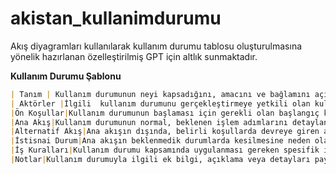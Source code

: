 # akistan_kullanimdurumu
Akış diyagramları kullanılarak kullanım durumu tablosu oluşturulmasına yönelik hazırlanan özelleştirilmiş GPT için altlık sunmaktadır.

**Kullanım Durumu Şablonu**

```markdown
| Tanım | Kullanım durumunun neyi kapsadığını, amacını ve bağlamını açıklamak için kullanılır. Bu bölüm, kullanım durumunun kısa ve net bir açıklamasını içermelidir. |
| Aktörler |İlgili  kullanım durumunu gerçekleştirmeye yetkili olan kullanıcı sınıf(lar)ını belirtir. |
|Ön Koşullar|Kullanım durumunun başlaması için gerekli olan başlangıç koşullarını tanımlamak için kullanılır.|
|Ana Akış|Kullanım durumunun normal, beklenen işlem adımlarını detaylandırmak için kullanılır.|
|Alternatif Akış|Ana akışın dışında, belirli koşullarda devreye giren alternatif işlem yollarını açıklamak için kullanılır.|
|İstisnai Durum|Ana akışın beklenmedik durumlarda kesilmesine neden olan durumları ve bu durumlarda yapılacak işlemleri açıklamak için kullanılır. Uyarı, Hata, Bildirim mesajlarına yönelik tabloda yer alan Mesaj Kodu kullanılır.|
|İş Kuralları|Kullanım durumu kapsamında uygulanması gereken spesifik iş kurallarını tanımlamak için kullanılır.|
|Notlar|Kullanım durumuyla ilgili ek bilgi, açıklama veya detayları paylaşmak için kullanılır.|
